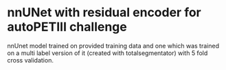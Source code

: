 # nnUNet with residual encoder for autoPETIII challenge

nnUnet model trained on provided training data and one which was trained on a multi label version of it (created with totalsegmentator) with 5 fold cross validation.

